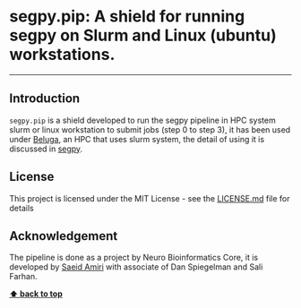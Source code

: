 # segpy.pip: A shield for running segpy on Slurm  and Linux (ubuntu) workstations. 
***

## Introduction 
`segpy.pip` is a shield developed to run the segpy pipeline in HPC system slurm or linux workstation to submit jobs (step 0 to step 3), it has been used under [Beluga](https://docs.alliancecan.ca/wiki/B%C3%A9luga), an HPC that uses slurm system, the detail of using it is discussed in [segpy](https://neurobioinfo.github.io/segpy/site/). 

## License
This project is licensed under the MIT License - see the [LICENSE.md](https://github.com/The-Neuro-Bioinformatics-Core/segpy/blob/main/LICENSE) file for details

## Acknowledgement
The pipeline is done as a project by Neuro Bioinformatics Core, it is developed by [Saeid Amiri](https://github.com/saeidamiri1) with associate of Dan Spiegelman and Sali Farhan. 

**[⬆ back to top](#contents)**